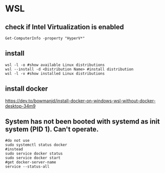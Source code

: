 # WSL

## check if Intel Virtualization is enabled
```
Get-ComputerInfo -property "HyperV*"
```

## install
```
wsl -l -o #show available Linux distributions
wsl --install -d <Distribution Name> #install distribution
wsl -l -v #show installed Linux distributions
```

## install docker
https://dev.to/bowmanjd/install-docker-on-windows-wsl-without-docker-desktop-34m9

## System has not been booted with systemd as init system (PID 1). Can't operate.
```
#do not use
sudo systemctl status docker
#instead
sudo service docker status
sudo service docker start
#get docker-server-name
service --status-all
```
